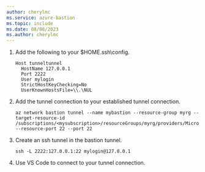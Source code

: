 ```yaml
---
author: cherylmc
ms.service: azure-bastion
ms.topic: include
ms.date: 08/08/2023
ms.author: cherylmc
---
```


1. Add the following to your $HOME\.ssh\config.

   ```azurecli
   Host tunneltunnel
     HostName 127.0.0.1
     Port 2222
     User mylogin
     StrictHostKeyChecking=No
     UserKnownHostsFile=\\.\NUL
   ```

1. Add the tunnel connection to your established tunnel connection.

   ```azurecli
   az network bastion tunnel --name mybastion --resource-group myrg --target-resource-id /subscriptions/<mysubscription>/resourceGroups/myrg/providers/Microsoft.Compute/virtualMachines/myvm --resource-port 22 --port 22
   ```

1. Create an ssh tunnel in the bastion tunnel.

   ```azurecli
   ssh -L 2222:127.0.0.1:22 mylogin@127.0.0.1
   ```

1. Use VS Code to connect to your tunnel connection.